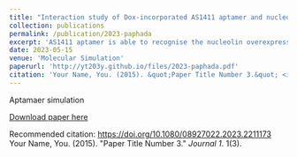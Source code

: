 ```yaml
---
title: "Interaction study of Dox-incorporated AS1411 aptamer and nucleolin by molecular dynamics simulation"
collection: publications
permalink: /publication/2023-paphada
excerpt: 'AS1411 aptamer is able to recognise the nucleolin overexpressed on cancer cell membranes and has shown promise as a carrier of doxorubicin (Dox) to the cells. This study aimed to study the interaction between nucleolin and aptamers, in either the absence or presence of Dox, using molecular dynamics simulation. AS22nt aptamer was constructed by joining AS1411 aptamer with an additional 22 nucleotide (nt) sequence. NPT simulations were performed from initial docked configuration predicted by HDOCK. The binding of Dox to AS22nt aptamer occurred at the minor groove and the intercalation site in the duplex region. Nucleolin exhibited less flexibility upon binding to AS22nt. The dominant interaction between nucleolin and AS22nt was the electrostatic interaction. The presence of Dox in AS22nt affected the AS22nt-nucleolin interaction contributed by hydrogen bond, hydrophobic contact and ionic interaction. However, the presence of Dox in AS22nt had no impact on the interaction between nucleolin and AS22nt because the magnitudes of binding energy of nucleolin and aptamer with Dox or without Dox were comparable and they were within their calculated deviation. This understanding of nucleolin, AS1411 aptamer, and Dox interactions could provide us a way to prepare an effective targeted anticancer agent for cancer-suffering patients.'
date: 2023-05-15
venue: 'Molecular Simulation'
paperurl: 'http://yt203y.github.io/files/2023-paphada.pdf'
citation: 'Your Name, You. (2015). &quot;Paper Title Number 3.&quot; <i>Journal 1</i>. 1(3).'
---
```

Aptamaer simulation 

[Download paper here](http://yt203y.github.io/files/2023-paphada.pdf)

Recommended citation: https://doi.org/10.1080/08927022.2023.2211173 Your Name, You. (2015). "Paper Title Number 3." <i>Journal 1</i>. 1(3).
